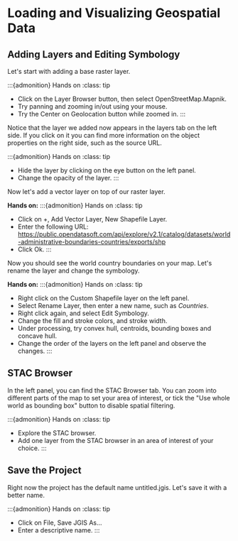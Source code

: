 # Loading and Visualizing Geospatial Data

## Adding Layers and Editing Symbology

Let's start with adding a base raster layer.

:::{admonition} Hands on
:class: tip
- Click on the Layer Browser button, then select OpenStreetMap.Mapnik.
- Try panning and zooming in/out using your mouse.
- Try the Center on Geolocation button while zoomed in.
:::

Notice that the layer we added now appears in the layers tab on the left
side. If you click on it you can find more information on the object
properties on the right side, such as the source URL.

:::{admonition} Hands on
:class: tip
- Hide the layer by clicking on the eye button on the left panel.
- Change the opacity of the layer.
:::

Now let's add a vector layer on top of our raster layer.

**Hands on:**
:::{admonition} Hands on
:class: tip
- Click on +, Add Vector Layer, New Shapefile Layer.
- Enter the following URL:
  <https://public.opendatasoft.com/api/explore/v2.1/catalog/datasets/world-administrative-boundaries-countries/exports/shp>
- Click Ok.
:::

Now you should see the world country boundaries on your map. Let's
rename the layer and change the symbology.

**Hands on:**
:::{admonition} Hands on
:class: tip
- Right click on the Custom Shapefile layer on the left panel.
- Select Rename Layer, then enter a new name, such as *Countries*.
- Right click again, and select Edit Symbology.
- Change the fill and stroke colors, and stroke width.
- Under processing, try convex hull, centroids, bounding boxes and
  concave hull.
- Change the order of the layers on the left panel and observe the
  changes.
:::

## STAC Browser

In the left panel, you can find the STAC Browser tab. You can zoom into
different parts of the map to set your area of interest, or tick the
"Use whole world as bounding box" button to disable spatial filtering.

:::{admonition} Hands on
:class: tip
- Explore the STAC browser.
- Add one layer from the STAC browser in an area of interest of your
  choice.
:::

## Save the Project

Right now the project has the default name untitled.jgis. Let's save it
with a better name.

:::{admonition} Hands on
:class: tip
- Click on File, Save JGIS As...
- Enter a descriptive name.
:::
